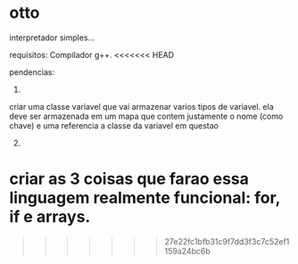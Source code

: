 # otto

interpretador simples...

requisitos: Compilador g++.
<<<<<<< HEAD

pendencias:

1.
criar uma classe variavel que vai armazenar varios tipos de variavel.
ela deve ser armazenada em um mapa que contem justamente o nome (como chave) e uma referencia a classe da variavel em questao

2.
criar as 3 coisas que farao essa linguagem realmente funcional: for, if e arrays.
=======
>>>>>>> 27e22fc1bfb31c9f7dd3f3c7c52ef1159a24bc6b

